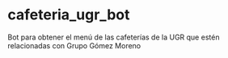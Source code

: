 # cafeteria_ugr_bot
Bot para obtener el menú de las cafeterías de la UGR que estén relacionadas con Grupo Gómez Moreno
